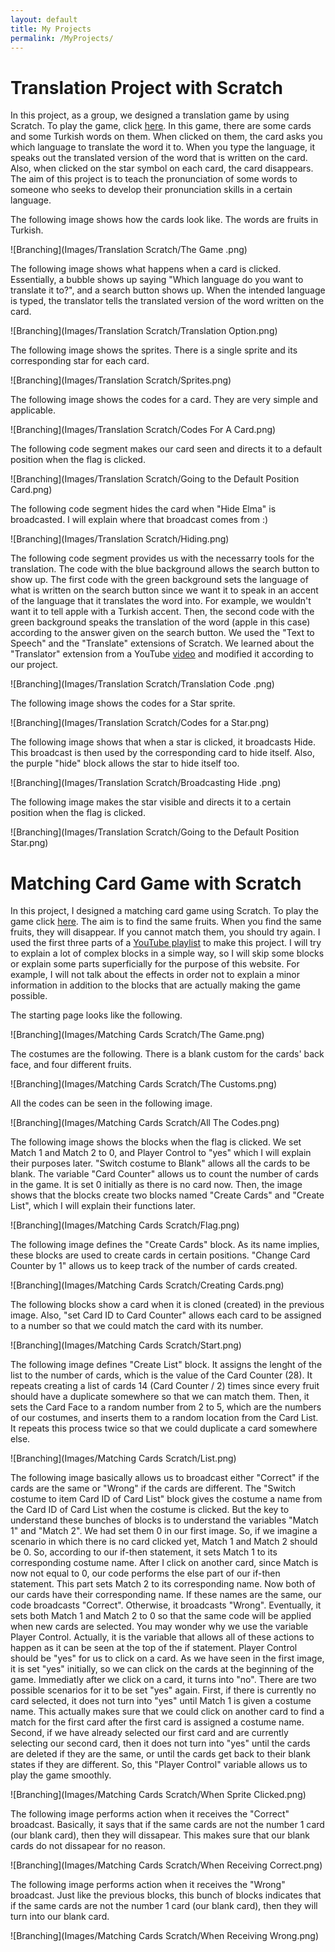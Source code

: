 ```yaml
---
layout: default
title: My Projects
permalink: /MyProjects/
---
```


# Translation Project with Scratch
In this project, as a group, we designed a translation game by using Scratch. To play the game, click [here](https://scratch.mit.edu/projects/1068090239). In this game, there are some cards and some Turkish words on them. When clicked on them, the card asks you which language to translate the word it to. When you type the language, it speaks out the translated version of the word that is written on the card. Also, when clicked on the star symbol on each card, the card disappears. The aim of this project is to teach the pronunciation of some words to someone who seeks to develop their pronunciation skills in a certain language. 

The following image shows how the cards look like. The words are fruits in Turkish. 

![Branching](Images/Translation Scratch/The Game .png)


The following image shows what happens when a card is clicked. Essentially, a bubble shows up saying "Which language do you want to translate it to?", and a search button shows up. When the intended language is typed, the translator tells the translated version of the word written on the card.

![Branching](Images/Translation Scratch/Translation Option.png)


The following image shows the sprites. There is a single sprite and its corresponding star for each card. 

![Branching](Images/Translation Scratch/Sprites.png)


The following image shows the codes for a card. They are very simple and applicable.

![Branching](Images/Translation Scratch/Codes For A Card.png)


The following code segment makes our card seen and directs it to a default position when the flag is clicked.

![Branching](Images/Translation Scratch/Going to the Default Position Card.png)


The following code segment hides the card when "Hide Elma" is broadcasted. I will explain where that broadcast comes from :)

![Branching](Images/Translation Scratch/Hiding.png)


The following code segment provides us with the necessarry tools for the translation. The code with the blue background allows the search button to show up. The first code with the green background sets the language of what is written on the search button since we want it to speak in an accent of the language that it translates the word into. For example, we wouldn't want it to tell apple with a Turkish accent. Then, the second code with the green background speaks the translation of the word (apple in this case) according to the answer given on the search button. We used the "Text to Speech" and the "Translate" extensions of Scratch. We learned about the "Translator" extension from a YouTube [video](https://www.youtube.com/watch?v=7DTIPYLy-_U) and modified it according to our project. 

![Branching](Images/Translation Scratch/Translation Code .png)


The following image shows the codes for a Star sprite.

![Branching](Images/Translation Scratch/Codes for a Star.png)


The following image shows that when a star is clicked, it broadcasts Hide. This broadcast is then used by the corresponding card to hide itself. Also, the purple "hide" block allows the star to hide itself too.

![Branching](Images/Translation Scratch/Broadcasting Hide .png)


The following image makes the star visible and directs it to a certain position when the flag is clicked.

![Branching](Images/Translation Scratch/Going to the Default Position Star.png)






# Matching Card Game with Scratch
In this project, I designed a matching card game using Scratch. To play the game click [here](https://scratch.mit.edu/projects/1068091831). The aim is to find the same fruits. When you find the same fruits, they will disappear. If you cannot match them, you should try again. I used the first three parts of a [YouTube playlist](https://www.youtube.com/playlist?list=PL-ToYOfDx961iRXO5Yu4IfYFbvf0WKVq1) to make this project. I will try to explain a lot of complex blocks in a simple way, so I will skip some blocks or explain some parts superficially for the purpose of this website. For example, I will not talk about the effects in order not to explain a minor information in addition to the blocks that are actually making the game possible. 

The starting page looks like the following.

![Branching](Images/Matching Cards Scratch/The Game.png)


The costumes are the following. There is a blank custom for the cards' back face, and four different fruits.

![Branching](Images/Matching Cards Scratch/The Customs.png)


All the codes can be seen in the following image.

![Branching](Images/Matching Cards Scratch/All The Codes.png)


The following image shows the blocks when the flag is clicked. We set Match 1 and Match 2 to 0, and Player Control to "yes" which I will explain their purposes later. "Switch costume to Blank" allows all the cards to be blank. The variable "Card Counter" allows us to count the number of cards in the game. It is set 0 initially as there is no card now. Then, the image shows that the blocks create two blocks named "Create Cards" and "Create List", which I will explain their functions later. 

![Branching](Images/Matching Cards Scratch/Flag.png)


The following image defines the "Create Cards" block. As its name implies, these blocks are used to create cards in certain positions. "Change Card Counter by 1" allows us to keep track of the number of cards created. 

![Branching](Images/Matching Cards Scratch/Creating Cards.png)


The following blocks show a card when it is cloned (created) in the previous image. Also, "set Card ID to Card Counter" allows each card to be assigned to a number so that we could match the card with its number. 

![Branching](Images/Matching Cards Scratch/Start.png)


The following image defines "Create List" block. It assigns the lenght of the list to the number of cards, which is the value of the Card Counter (28). It repeats creating a list of cards 14 (Card Counter / 2) times since every fruit should have a duplicate somewhere so that we can match them. Then, it sets the Card Face to a random number from 2 to 5, which are the numbers of our costumes, and inserts them to a random location from the Card List. It repeats this process twice so that we could duplicate a card somewhere else. 

![Branching](Images/Matching Cards Scratch/List.png)


The following image basically allows us to broadcast either "Correct" if the cards are the same or "Wrong" if the cards are different. The "Switch costume to item Card ID of Card List" block gives the costume a name from the Card ID of Card List when the costume is clicked. But the key to understand these bunches of blocks is to understand the variables "Match 1" and "Match 2". We had set them 0 in our first image. So, if we imagine a scenario in which there is no card clicked yet, Match 1 and Match 2 should be 0. So, according to our if-then statement, it sets Match 1 to its corresponding costume name. After I click on another card, since Match is now not equal to 0, our code performs the else part of our if-then statement. This part sets Match 2 to its corresponding name. Now both of our cards have their corresponding name. If these names are the same, our code broadcasts "Correct". Otherwise, it broadcasts "Wrong". Eventually, it sets both Match 1 and Match 2 to 0 so that the same code will be applied when new cards are selected. You may wonder why we use the variable Player Control. Actually, it is the variable that allows all of these actions to happen as it can be seen at the top of the if statement. Player Control should be "yes" for us to click on a card. As we have seen in the first image, it is set "yes" initially, so we can click on the cards at the beginning of the game. Immediatly after we click on a card, it turns into "no". There are two possible scenarios for it to be set "yes" again. First, if there is currently no card selected, it does not turn into "yes" until Match 1 is given a costume name. This actually makes sure that we could click on another card to find a match for the first card after the first card is assigned a costume name. Second, if we have already selected our first card and are currently selecting our second card, then it does not turn into "yes" until the cards are deleted if they are the same, or until the cards get back to their blank states if they are different. So, this "Player Control" variable allows us to play the game smoothly. 

![Branching](Images/Matching Cards Scratch/When Sprite Clicked.png)


The following image performs action when it receives the "Correct" broadcast. Basically, it says that if the same cards are not the number 1 card (our blank card), then they will dissapear. This makes sure that our blank cards do not dissapear for no reason. 

![Branching](Images/Matching Cards Scratch/When Receiving Correct.png)


The following image performs action when it receives the "Wrong" broadcast. Just like the previous blocks, this bunch of blocks indicates that if the same cards are not the number 1 card (our blank card), then they will turn into our blank card.

![Branching](Images/Matching Cards Scratch/When Receiving Wrong.png)



































































